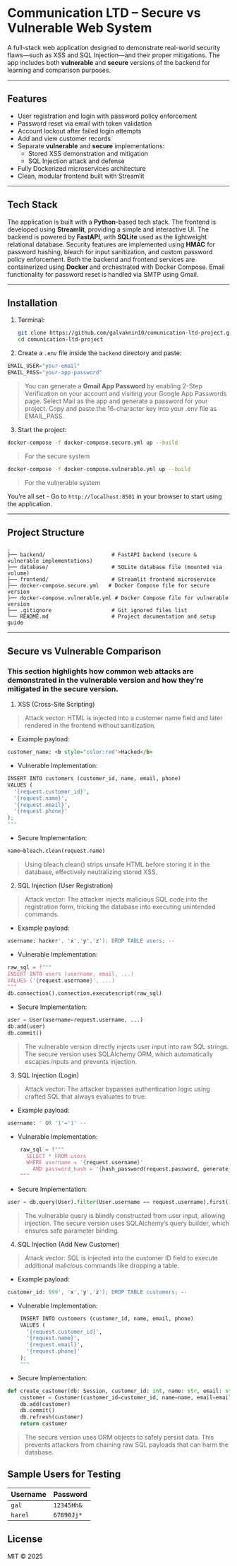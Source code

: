 # Communication LTD – Secure vs Vulnerable Web System

A full-stack web application designed to demonstrate real-world security flaws—such as XSS and SQL Injection—and their proper mitigations. The app includes both **vulnerable** and **secure** versions of the backend for learning and comparison purposes.

---

## Features

- User registration and login with password policy enforcement
- Password reset via email with token validation
- Account lockout after failed login attempts
- Add and view customer records
- Separate **vulnerable** and **secure** implementations:
  - Stored XSS demonstration and mitigation
  - SQL Injection attack and defense
- Fully Dockerized microservices architecture
- Clean, modular frontend built with Streamlit

---

## Tech Stack

The application is built with a **Python**-based tech stack. The frontend is developed using **Streamlit**, providing a simple and interactive UI. The backend is powered by **FastAPI**, with **SQLite** used as the lightweight relational database. Security features are implemented using **HMAC** for password hashing, bleach for input sanitization, and custom password policy enforcement. Both the backend and frontend services are containerized using **Docker** and orchestrated with Docker Compose. Email functionality for password reset is handled via SMTP using Gmail.

---

## Installation

1. Terminal:

   ```bash
   git clone https://github.com/galvaknin10/comunication-ltd-project.git
   cd comunication-ltd-project
   ```

2.  Create a `.env` file inside the `backend` directory and paste:

```python
EMAIL_USER="your-email"
EMAIL_PASS="your-app-password"
```

> You can generate a **Gmail App Password** by enabling 2-Step Verification on your account and visiting your Google App Passwords page. Select Mail as the app and generate a password for your project. Copy and paste the 16-character key into your .env file as EMAIL_PASS.

3. Start the project: 

```bash
docker-compose -f docker-compose.secure.yml up --build
```

> For the secure system

```bash
docker-compose -f docker-compose.vulnerable.yml up --build
```

> For the vulnerable system

You’re all set - Go to `http://localhost:8501` in your browser to start using the application.

---

## Project Structure

```plaintext
.
├── backend/                     # FastAPI backend (secure & vulnerable implementations)
├── database/                    # SQLite database file (mounted via volume)
├── frontend/                    # Streamlit frontend microservice
├── docker-compose.secure.yml   # Docker Compose file for secure version
├── docker-compose.vulnerable.yml # Docker Compose file for vulnerable version
├── .gitignore                   # Git ignored files list
└── README.md                    # Project documentation and setup guide
```

---

## Secure vs Vulnerable Comparison

### This section highlights how common web attacks are demonstrated in the vulnerable version and how they’re mitigated in the secure version.

1. XSS (Cross-Site Scripting)

> Attack vector: HTML is injected into a customer name field and later rendered in the frontend without sanitization.

* Example payload:

```html
customer_name: <b style="color:red">Hacked</b>
```

* Vulnerable Implementation:
```python
INSERT INTO customers (customer_id, name, email, phone)
VALUES (
  '{request.customer_id}',
  '{request.name}',
  '{request.email}',
  '{request.phone}'
);
"""
```

* Secure Implementation:
```python
name=bleach.clean(request.name)
```

> Using bleach.clean() strips unsafe HTML before storing it in the database, effectively neutralizing stored XSS.

2. SQL Injection (User Registration)

> Attack vector: The attacker injects malicious SQL code into the registration form, tricking the database into executing unintended commands.

* Example payload:

```sql
username: hacker', 'x','y','z'); DROP TABLE users; --
```

* Vulnerable Implementation:

```python
raw_sql = f"""
INSERT INTO users (username, email, ...)
VALUES ('{request.username}', ...)
"""
db.connection().connection.executescript(raw_sql)
```

* Secure Implementation:

```python
user = User(username=request.username, ...)
db.add(user)
db.commit()
```

> The vulnerable version directly injects user input into raw SQL strings. The secure version uses SQLAlchemy ORM, which automatically escapes inputs and prevents injection.

3. SQL Injection (Login)

> Attack vector: The attacker bypasses authentication logic using crafted SQL that always evaluates to true.

* Example payload:

```sql
username: ' OR '1'='1' -- 
```

* Vulnerable Implementation:

```python
    raw_sql = f"""
      SELECT * FROM users
      WHERE username = '{request.username}'
        AND password_hash = '{hash_password(request.password, generate_salt())}';
    """
```

* Secure Implementation:

```python
user = db.query(User).filter(User.username == request.username).first()
```

> The vulnerable query is blindly constructed from user input, allowing injection. The secure version uses SQLAlchemy’s query builder, which ensures safe parameter binding.

4. SQL Injection (Add New Customer)

> Attack vector: SQL is injected into the customer ID field to execute additional malicious commands like dropping a table.

* Example payload:

```sql
customer_id: 999', 'x','y','z'); DROP TABLE customers; -- 
```

* Vulnerable Implementation:

```python
    INSERT INTO customers (customer_id, name, email, phone)
    VALUES (
      '{request.customer_id}',
      '{request.name}',
      '{request.email}',
      '{request.phone}'
    );
    """
```

* Secure Implementation:

```python
def create_customer(db: Session, customer_id: int, name: str, email: str, phone: str):
    customer = Customer(customer_id=customer_id, name=name, email=email, phone=phone)
    db.add(customer)
    db.commit()
    db.refresh(customer)
    return customer
```

> The secure version uses ORM objects to safely persist data. This prevents attackers from chaining raw SQL payloads that can harm the database.

## Sample Users for Testing

| Username | Password   |
|----------|------------|
| `gal`    | `12345Hh&` |
| `harel`  | `67890Jj*` |


## License

MIT © 2025 

